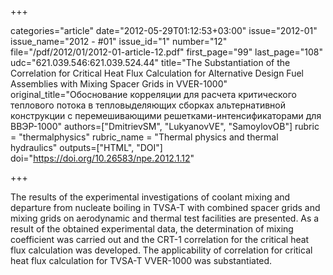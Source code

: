 +++

categories="article"
date="2012-05-29T01:12:53+03:00"
issue="2012-01"
issue_name="2012 - #01"
issue_id="1"
number="12"
file="/pdf/2012/01/2012-01-article-12.pdf"
first_page="99"
last_page="108"
udc="621.039.546:621.039.524.44"
title="The Substantiation of the Correlation for Critical Heat Flux Calculation for Alternative Design Fuel Assemblies with Mixing Spacer Grids in VVER-1000"
original_title="Обоснование корреляции для расчета критического теплового потока в тепловыделяющих сборках альтернативной конструкции с перемешивающими решетками-интенсификаторами для ВВЭР-1000"
authors=["DmitrievSM", "LukyanovVE", "SamoylovOB"]
rubric = "thermalphysics"
rubric_name = "Thermal physics and thermal hydraulics"
outputs=["HTML", "DOI"]
doi="https://doi.org/10.26583/npe.2012.1.12"

+++

The results of the experimental investigations of coolant mixing and departure from nucleate boiling in TVSA-T with combined spacer grids and mixing grids on aerodynamic and thermal test facilities are presented. As a result of the obtained experimental data, the determination of mixing coefficient was carried out and the CRT-1 correlation for the critical heat flux calculation was developed. The applicability of correlation for critical heat flux calculation for TVSA-T VVER-1000 was substantiated.